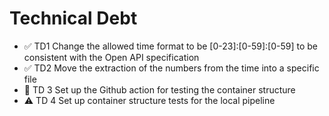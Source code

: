 # Technical Debt

- ✅ TD1 Change the allowed time format to be [0-23]:[0-59]:[0-59] to be consistent with the Open API specification
- ✅ TD2 Move the extraction of the numbers from the time into a specific file
- 🚧 TD 3 Set up the Github action for testing the container structure
- ⚠ TD 4 Set up container structure tests for the local pipeline
